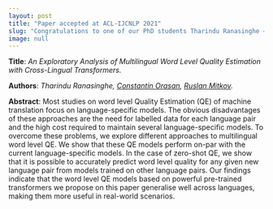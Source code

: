 ```yaml
---
layout: post
title: "Paper accepted at ACL-IJCNLP 2021"
slug: "Congratulations to one of our PhD students Tharindu Ranasinghe – who has had a paper accepted at ACL-IJCNLP 2021."
image: null
---
```


**Title**: *An Exploratory Analysis of Multilingual Word Level Quality Estimation with Cross-Lingual Transformers.*

**Authors**: *Tharindu Ranasinghe, [Constantin Orasan](https://dinel.org.uk/), [Ruslan Mitkov](http://www.wlv.ac.uk/ruslanmitkov).*

**Abstract**: Most studies on word level Quality Estimation (QE) of machine translation focus on language-specific models. The obvious disadvantages of these approaches are the need for labelled data for each language pair and the high cost required to maintain several language-specific models. To overcome these problems, we explore different approaches to multilingual word level QE. We show that these QE models perform on-par with the current language-specific models. In the case of zero-shot QE, we show that it is possible to accurately predict word level quality for any given new language pair from models trained on other language pairs. Our findings indicate that the word level QE models based on powerful pre-trained transformers we propose on this paper generalise well across languages, making them more useful in real-world scenarios.
